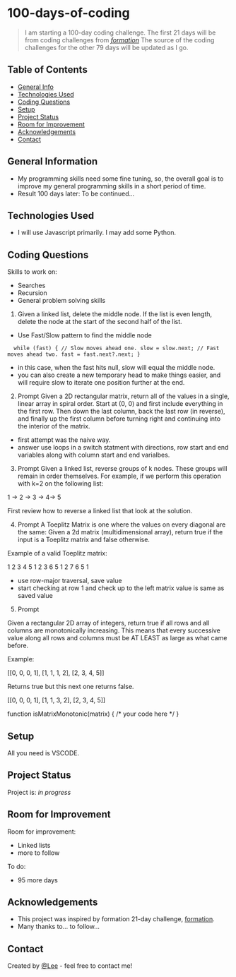 # 100-days-of-coding
> I am starting a 100-day coding challenge. The first 21 days will be from coding challenges from [_formation_](https://formation.dev/)
> The source of the coding challenges for the other 79 days will be updated as I go. 

## Table of Contents
* [General Info](#general-information)
* [Technologies Used](#technologies-used)
* [Coding Questions](#coding-questions)
* [Setup](#setup)
* [Project Status](#project-status)
* [Room for Improvement](#room-for-improvement)
* [Acknowledgements](#acknowledgements)
* [Contact](#contact)

## General Information
- My programming skills need some fine tuning, so, the overall goal is to improve my general programming skills in a short period of time.
- Result 100 days later: To be continued...

## Technologies Used
- I will use Javascript primarily. I may add some Python. 

## Coding Questions
Skills to work on:
- Searches
- Recursion
- General problem solving skills

1. Given a linked list, delete the middle node. If the list is even length, delete the node at the start of the second half of the list.
- Use Fast/Slow pattern to find the middle node 

`  while (fast) {
    // Slow moves ahead one.
    slow = slow.next;
    // Fast moves ahead two.
    fast = fast.next?.next;
  }`

- in this case, when the fast hits null, slow will equal the middle node. 
- you can also create a new temporary head to make things easier, and will require slow to iterate one position further at the end. 

2. Prompt
Given a 2D rectangular matrix, return all of the values in a single, linear array in spiral order. Start at (0, 0) and first include everything in the first row. Then down the last column, back the last row (in reverse), and finally up the first column before turning right and continuing into the interior of the matrix.

- first attempt was the naive way.
- answer use loops in a switch statment with directions, row start and end variables along with column start and end varialbes. 

3. Prompt
Given a linked list, reverse groups of k nodes. These groups will remain in order themselves. For example, if we perform this operation with k=2 on the following list:

1 -> 2 -> 3 -> 4-> 5

First review how to reverse a linked list that look at the solution.

4. Prompt
A Toeplitz Matrix is one where the values on every diagonal are the same: Given a 2d matrix (multidimensional array), return true if the input is a Toeplitz matrix and false otherwise.

 

Example of a valid Toeplitz matrix:

1 2 3 4
5 1 2 3
6 5 1 2
7 6 5 1

- use row-major traversal, save value 
- start checking at row 1 and check up to the left matrix value is same as saved value

5. Prompt

Given a rectangular 2D array of integers, return true if all rows and all columns are monotonically increasing. This means that every successive value along all rows and columns must be AT LEAST as large as what came before.

 

Example:

[[0, 0, 0, 1],
 [1, 1, 1, 2],
 [2, 3, 4, 5]]

Returns true but this next one returns false.

[[0, 0, 0, 1],
 [1, 1, 3, 2],
 [2, 3, 4, 5]] 

function isMatrixMonotonic(matrix) {
 /* your code here */
}

## Setup
All you need is VSCODE.

## Project Status
Project is: _in progress_ 
<!-- / _complete_ / _no longer being worked on_. If you are no longer working on it, provide reasons why. -->

## Room for Improvement

Room for improvement:
- Linked lists
- more to follow

To do:

- 95 more days


## Acknowledgements
- This project was inspired by formation 21-day challenge, [formation](https://formation.dev/).
- Many thanks to... to follow...


## Contact
Created by [@Lee](https://celalkincross.github.io/) - feel free to contact me!
